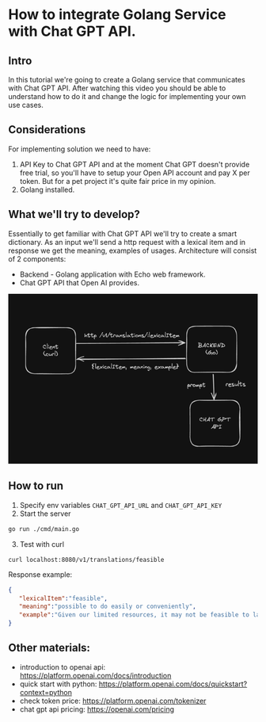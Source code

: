 # How to integrate Golang Service with Chat GPT API.

## Intro
In this tutorial we're going to create a Golang service that communicates with Chat GPT API. After watching this video you should be able to understand how to do it and change the logic for implementing your own use cases.

## Considerations
For implementing solution we need to have:
1. API Key to Chat GPT API and at the moment Chat GPT doesn't provide free trial, so you'll have to setup your Open API account and pay X per token. But for a pet project it's quite fair price in my opinion.
2. Golang installed.

## What we'll try to develop?
Essentially to get familiar with Chat GPT API we'll try to create a smart dictionary. As an input we'll send a http request with a lexical item and in response we get the meaning, examples of usages.
Architecture will consist of 2 components:
- Backend - Golang application with Echo web framework.
- Chat GPT API that Open AI provides.

![architecture](./assets/architecture.png)

## How to run
1. Specify env variables `CHAT_GPT_API_URL` and `CHAT_GPT_API_KEY`
2. Start the server
```bash
go run ./cmd/main.go
```
3. Test with curl
```curl
curl localhost:8080/v1/translations/feasible
```

Response example:
```json
{
   "lexicalItem":"feasible",
   "meaning":"possible to do easily or conveniently",
   "example":"Given our limited resources, it may not be feasible to launch a new product at this time."
}
```

## Other materials:
- introduction to openai api: https://platform.openai.com/docs/introduction
- quick start with python: https://platform.openai.com/docs/quickstart?context=python
- check token price: https://platform.openai.com/tokenizer
- chat gpt api pricing: https://openai.com/pricing